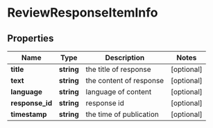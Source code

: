 # ReviewResponseItemInfo

## Properties

| Name | Type | Description | Notes |
|------------ | ------------- | ------------- | -------------|
**title** | **string** | the title of response |[optional]|
**text** | **string** | the content of response |[optional]|
**language** | **string** | language of content |[optional]|
**response_id** | **string** | response id |[optional]|
**timestamp** | **string** | the time of publication |[optional]|